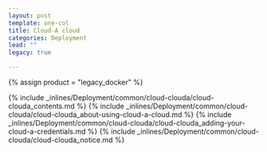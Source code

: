 ```yaml
---
layout: post
template: one-col
title: Cloud-A cloud
categories: Deployment
lead: ""
legacy: true

---
```

{% assign product = "legacy_docker" %}

{% include _inlines/Deployment/common/cloud-clouda/cloud-clouda_contents.md %}
{% include _inlines/Deployment/common/cloud-clouda/cloud-clouda_about-using-cloud-a-cloud.md %}
{% include _inlines/Deployment/common/cloud-clouda/cloud-clouda_adding-your-cloud-a-credentials.md %}
{% include _inlines/Deployment/common/cloud-clouda/cloud-clouda_notice.md %}
